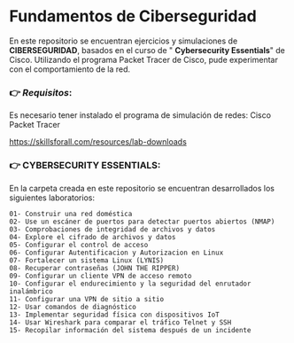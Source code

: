 # **Fundamentos de Ciberseguridad**


En este repositorio se encuentran ejercicios y simulaciones de **CIBERSEGURIDAD**, basados en el curso de "
**Cybersecurity Essentials**" de Cisco. 
Utilizando el programa Packet Tracer de Cisco, pude experimentar con el comportamiento de la red.

### 👉 _Requisitos_:
Es necesario tener instalado el programa de simulación de redes: Cisco Packet Tracer

https://skillsforall.com/resources/lab-downloads

### 👉 CYBERSECURITY ESSENTIALS:
En la carpeta creada en este repositorio se encuentran desarrollados los siguientes laboratorios:

    01- Construir una red doméstica
    02- Use un escáner de puertos para detectar puertos abiertos (NMAP)
    03- Comprobaciones de integridad de archivos y datos
    04- Explore el cifrado de archivos y datos
    05- Configurar el control de acceso
    06- Configurar Autentificacion y Autorizacion en Linux
    07- Fortalecer un sistema Linux (LYNIS)
    08- Recuperar contraseñas (JOHN THE RIPPER)
    09- Configurar un cliente VPN de acceso remoto
    10- Configurar el endurecimiento y la seguridad del enrutador inalámbrico
    11- Configurar una VPN de sitio a sitio
    12- Usar comandos de diagnóstico
    13- Implementar seguridad física con dispositivos IoT
    14- Usar Wireshark para comparar el tráfico Telnet y SSH
    15- Recopilar información del sistema después de un incidente









